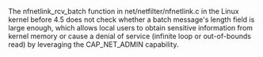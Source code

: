The nfnetlink_rcv_batch function in net/netfilter/nfnetlink.c in the Linux kernel before 4.5 does not check whether a batch message's length field is large enough, which allows local users to obtain sensitive information from kernel memory or cause a denial of service (infinite loop or out-of-bounds read) by leveraging the CAP_NET_ADMIN capability.